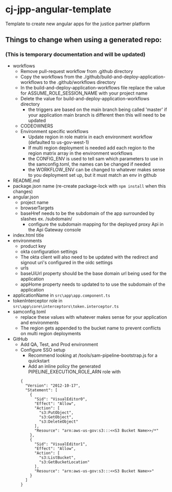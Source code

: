 # cj-jpp-angular-template
Template to create new angular apps for the justice partner platform


## Things to change when using a generated repo:
### (This is temporary documentation and will be updated)
- workflows
  - Remove pull-request workflow from .github directory
  - Copy the workflows from the ./github/build-and-deploy-application-workflows to the .github/workflows directory
  - In the build-and-deploy-application-workflows file replace the value for ASSUME_ROLE_SESSION_NAME with your project name
  - Delete the value for build-and-deploy-application-workflows directory
    - the triggers are based on the main branch being called 'master' if your application main branch is different then this will need to be updated
  - CODEOWNERS
  - Environment specific workflows
    - Update region in role matrix in each environment workflow (defaulted to us-gov-west-1)
    - If multi region deployment is needed add each region to the region matrix array in the environment workflows
    - the CONFIG_ENV is used to tell sam which parameters to use in the samconfig.toml, the names can be changed if needed
    - the WORKFLOW_ENV can be changed to whatever makes sense to you deployment set up, but it must match an env in github
- README.md
- package.json name (re-create package-lock with `npm install` when this changes)
- angular.json
	- project name
	- browserTargets
  - baseHref needs to be the subdomain of the app surrounded by slashes ex. /subdomain/
    - configure the subdomain mapping for the deployed proxy Api in the Api Gateway console
- index.html title
- environments
	- product key
	- okta configuration settings
    - The okta client will also need to be updated with the redirect and signout uri's configured in the oidc settings
	- urls
    - baseUiUrl property should be the base domain url being used for the application
    - appHome property needs to updated to to use the subdomain of the application
- applicationName in `src\app\app.component.ts`
- tokenInterceptor role in `src\app\core\interceptors\token.interceptor.ts`
- samconfig.toml
  - replace these values with whatever makes sense for your application and environments
  - The region gets appended to the bucket name to prevent conflicts on multi region deployments
- GitHub
  - Add QA, Test, and Prod environment
  - Configure SSO setup
    - Recommend looking at /tools/sam-pipeline-bootstrap.js for a quickstart
    - Add an inline policy the generated PIPELINE_EXECUTION_ROLE_ARN role with
    ```
    {
      "Version": "2012-10-17",
      "Statement": [
        {
          "Sid": "VisualEditor0",
          "Effect": "Allow",
          "Action": [
            "s3:PutObject",
            "s3:GetObject",
            "s3:DeleteObject"
          ],
          "Resource": "arn:aws-us-gov:s3:::<<S3 Bucket Name>>/*"
        },
        {
          "Sid": "VisualEditor1",
          "Effect": "Allow",
          "Action": [
            "s3:ListBucket",
            "s3:GetBucketLocation"
          ],
          "Resource": "arn:aws-us-gov:s3:::<<S3 Bucket Name>>"
        }
      ]
    }
    ```
